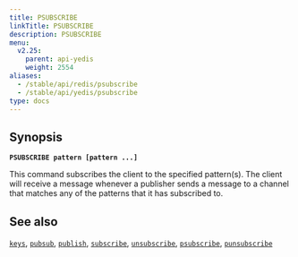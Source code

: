```yaml
---
title: PSUBSCRIBE
linkTitle: PSUBSCRIBE
description: PSUBSCRIBE
menu:
  v2.25:
    parent: api-yedis
    weight: 2554
aliases:
  - /stable/api/redis/psubscribe
  - /stable/api/yedis/psubscribe
type: docs
---
```


## Synopsis

**`PSUBSCRIBE pattern [pattern ...]`**

This command subscribes the client to the specified pattern(s). The client will receive a message whenever a publisher sends a message to a channel that matches any of the patterns that it has subscribed to.

## See also

[`keys`](../keys/),
[`pubsub`](../pubsub/),
[`publish`](../publish/),
[`subscribe`](../subscribe/),
[`unsubscribe`](../unsubscribe/),
[`psubscribe`](../psubscribe/),
[`punsubscribe`](../punsubscribe/)
